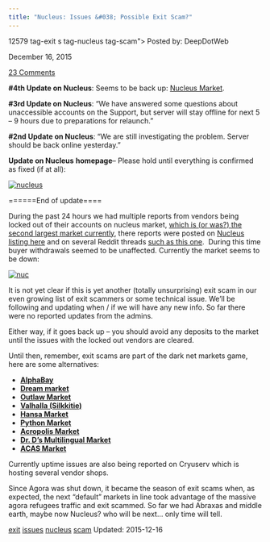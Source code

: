 ```yaml
---
title: "Nucleus: Issues &#038; Possible Exit Scam?"
---
```


12579  tag-exit s tag-nucleus tag-scam">
Posted by: DeepDotWeb 

<span>December 16, 2015</span>


<span><a href="/2015/12/16/nucleus-issues-possible-exit-scam/#comments">23 Comments</a></span>
</p>

    
<p><strong>#4th Update on Nucleus</strong>: Seems to be back up: <a href="/marketplace-directory/listing/nucleus-market/">Nucleus Market</a>.</p>
<p><strong>#3rd Update on Nucleus</strong>: &#8220;We have answered some questions about unaccessible accounts on the Support, but server will stay offline for next 5 &#8211; 9 hours due to preparations for relaunch.&#8221;</p>
<p><strong>#2nd Update on <strong>Nucleus</strong></strong>: &#8220;We are still investigating the problem. Server should be back online yesterday.&#8221;</p>
<p><strong>Update on Nucleus</strong> <strong>homepage</strong>&#8211; Please hold until everything is confirmed as fixed (if at all):</p>
<p><a href="/imgs/2015/12/nucleus.png"><img class="aligncenter size-full wp-image-12588" src="/imgs/2015/12/nucleus.png" alt="nucleus" width="986" height="556" srcset="/imgs/2015/12/nucleus.png 986w, /imgs/2015/12/nucleus-300x169.png 300w" sizes="(max-width: 986px) 100vw, 986px"/></a></p>
<p>======End of update====</p>
<p>During the past 24 hours we had multiple reports from vendors being locked out of their accounts on nucleus market, <a href="/2015/11/16/solved-these-are-the-most-popular-dark-net-markets/">which is (or was?) the second largest market currently</a>, there reports were posted on <a href="/marketplace-directory/listing/nucleus-market/">Nucleus listing here</a> and on several Reddit threads <a href="https://www.reddit.com/r/DarkNetMarkets/comments/3x1a5r/nucleus_exit_scam_do_not_use_mods_add_this_to_the/">such as this one</a>.  During this time buyer withdrawals seemed to be unaffected. Currently the market seems to be down:</p>
<p><a href="/imgs/2015/12/nuc.png"><img class="aligncenter size-full wp-image-12580" src="/imgs/2015/12/nuc.png" alt="nuc" width="677" height="133" srcset="/imgs/2015/12/nuc.png 677w, /imgs/2015/12/nuc-300x59.png 300w" sizes="(max-width: 677px) 100vw, 677px"/></a></p>
<p>It is not yet clear if this is yet another (totally unsurprising) exit scam in our even growing list of exit scammers or some technical issue. We&#8217;ll be following and updating when / if we will have any new info. So far there were no reported updates from the admins.</p>
<p>Either way, if it goes back up &#8211; you should avoid any deposits to the market until the issues with the locked out vendors are cleared.</p>
<p>Until then, remember, exit scams are part of the dark net markets game, here are some alternatives:</p>
<ul>
<li class="ok"><strong><a href="http://www.deepdotweb.com/marketplace-directory/listing/alphabay/">AlphaBay</a></strong></li>
<li class="ok"><strong><a href="http://www.deepdotweb.com/marketplace-directory/listing/dream-market/">Dream market </a></strong></li>
<li class="ok"><strong><a href="http://www.deepdotweb.com/marketplace-directory/listing/outlaw-market/"> Outlaw Market</a></strong></li>
<li class="ok"><strong><a href="http://www.deepdotweb.com/marketplace-directory/listing/silkkitie/">Valhalla (Silkkitie)</a></strong></li>
<li class="ok"><strong><a href="/marketplace-directory/listing/hansa-market/">Hansa Market</a></strong></li>
<li class="ok"><strong><a href="/marketplace-directory/listing/python-market/">Python Market</a></strong></li>
<li class="ok"><strong><a href="/marketplace-directory/listing/acropolis-market/">Acropolis Market</a></strong></li>
<li class="ok"><strong><a href="http://www.deepdotweb.com/marketplace-directory/listing/mr-nice-guy/">Dr. D&#8217;s Multilingual Market </a></strong></li>
<li class="ok"><strong><a href="/marketplace-directory/listing/acas-market/">ACAS Market</a></strong></li>
</ul>
<p>Currently uptime issues are also being reported on Cryuserv which is hosting several vendor shops.</p>
<p>Since Agora was shut down, it became the season of exit scams when, as expected, the next &#8220;default&#8221; markets in line took advantage of the massive agora refugees traffic and exit scammed. So far we had Abraxas and middle earth, maybe now Nucleus? who will be next&#8230; only time will tell.</p>
</div>
<a href="/tag/exit/" rel="tag">exit</a> <a href="/tag/issues/" rel="tag">issues</a> <a href="/tag/nucleus/" rel="tag">nucleus</a> <a href="/tag/scam/" rel="tag">scam</a></span> 
Updated: 2015-12-16

    
